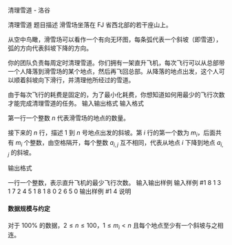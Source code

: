 



清理雪道 - 洛谷














清理雪道
题目描述
滑雪场坐落在 FJ 省西北部的若干座山上。

从空中鸟瞰，滑雪场可以看作一个有向无环图，每条弧代表一个斜坡（即雪道），弧的方向代表斜坡下降的方向。

你的团队负责每周定时清理雪道。你们拥有一架直升飞机，每次飞行可以从总部带一个人降落到滑雪场的某个地点，然后再飞回总部。从降落的地点出发，这个人可以顺着斜坡向下滑行，并清理他所经过的雪道。

由于每次飞行的耗费是固定的，为了最小化耗费，你想知道如何用最少的飞行次数才能完成清理雪道的任务。
输入输出格式
输入格式

第一行一个整数 $n$ 代表滑雪场的地点的数量。

接下来的 $n$ 行，描述 $1$ 到 $n$ 号地点出发的斜坡。第 $i$ 行的第一个数为 $m_i$，后面共有 $m_i$ 个整数，由空格隔开，每个整数 $a_{i,j}$ 互不相同，代表从地点 $i$ 下降到地点 $a_{i,j}$ 的斜坡。

输出格式

一行一个整数，表示直升飞机的最少飞行次数。
输入输出样例
输入样例 #1
8
1 3
1 7
2 4 5
1 8
1 8
0
2 6 5
0
输出样例 #1
4
说明
#### 数据规模与约定

对于 $100\%$ 的数据，$2 \le  n \le 100$，$1\le m_i < n$ 且每个地点至少有一个斜坡与之相连。






